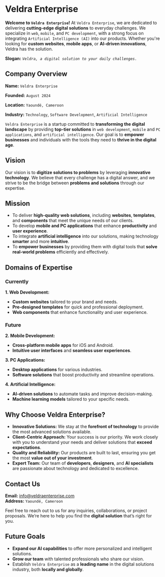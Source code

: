 # Veldra Enterprise


**Welcome to `Veldra Enterprise`!**
At `Veldra Enterprise`, we are dedicated to delivering **cutting-edge digital solutions** to everyday challenges. We specialize in `web`, `mobile`, and `PC development`, with a strong focus on integrating `Artificial Intelligence (AI)` into our products. Whether you're looking for **custom websites**, **mobile apps**, or **AI-driven innovations**, Veldra has the solution.

**Slogan:** *`Veldra, a digital solution to your daily challenges.`*

## Company Overview

**Name:**  `Veldra Enterprise` 

**Founded:**  `August 2024`  

**Location:** `Yaoundé, Cameroon`  

**Industry:** `Technology`, `Software Development`, `Artificial Intelligence`

`Veldra Enterprise` is a startup committed to **transforming the digital landscape** by providing **top-tier solutions** in `web development`, `mobile` and `PC applications`, and `artificial intelligence`. Our goal is to **empower businesses** and individuals with the tools they need to **thrive in the digital age**.

## Vision

Our vision is to **digitize solutions to problems** by leveraging **innovative technology**. We believe that every challenge has a digital answer, and we strive to be the bridge between **problems and solutions** through our expertise.

## Mission

- To deliver **high-quality web solutions**, including **websites**, **templates**, and **components** that meet the unique needs of our clients.
- To develop **mobile and PC applications** that enhance **productivity** and **user experience**.
- To integrate **artificial intelligence** into our solutions, making technology **smarter** and more **intuitive**.
- To **empower businesses** by providing them with digital tools that **solve real-world problems** efficiently and effectively.

## Domains of Expertise

### Currently

**1. Web Development:**
   - **Custom websites** tailored to your brand and needs.
   - **Pre-designed templates** for quick and professional deployment.
   - **Web components** that enhance functionality and user experience.

### Future

**2. Mobile Development:**
   - **Cross-platform mobile apps** for iOS and Android.
   - **Intuitive user interfaces** and **seamless user experiences**.

**3. PC Applications:**
   - **Desktop applications** for various industries.
   - **Software solutions** that boost productivity and streamline operations.

**4. Artificial Intelligence:**
   - **AI-driven solutions** to automate tasks and improve decision-making.
   - **Machine learning models** tailored to your specific needs.

## Why Choose Veldra Enterprise?

- **Innovative Solutions:** We stay at the **forefront of technology** to provide the most advanced solutions available.
- **Client-Centric Approach:** Your success is our priority. We work closely with you to understand your needs and deliver solutions that **exceed expectations**.
- **Quality and Reliability:** Our products are built to last, ensuring you get the most **value out of your investment**.
- **Expert Team:** Our team of **developers**, **designers**, and **AI specialists** are passionate about technology and dedicated to excellence.

## Contact Us

**Email:** [info@veldraenterprise.com](mailto:veldraenterprise@gmail.com)  
**Address:** `Yaoundé, Cameroon`  

Feel free to reach out to us for any inquiries, collaborations, or project proposals. We’re here to help you find the **digital solution** that’s right for you.

## Future Goals

- **Expand our AI capabilities** to offer more personalized and intelligent solutions.
- **Grow our team** with talented professionals who share our vision.
- Establish `Veldra Enterprise` as a **leading name** in the digital solutions industry, both **locally and globally**.
